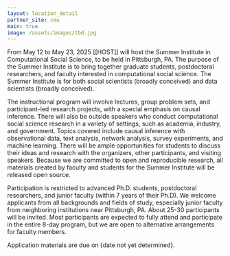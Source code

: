 ```yaml
---
layout: location_detail
partner_site: cmu
main: true
image: /assets/images/tbd.jpg
---
```


[//]: # (ORGANIZERS: Update the info to match your location. Add a site image to /assets/images/ and update the placeholder URL above to match it. See _data/2025/CMU for yml files that control the header content, location info on general sites page, people lists, and sidebar.)

From May 12 to May 23, 2025 [[HOST]] will host the Summer Institute in Computational Social Science, to be held in Pittsburgh, PA. The purpose of the Summer Institute is to bring together graduate students, postdoctoral researchers, and faculty interested in computational social science. The Summer Institute is for both social scientists (broadly conceived) and data scientists (broadly conceived).

The instructional program will involve lectures, group problem sets, and participant-led research projects, with a special emphasis on causal inference. There will also be outside speakers who conduct computational social science research in a variety of settings, such as academia, industry, and government. Topics covered include causal inference with observational data, text analysis, network analysis, survey experiments, and machine learning. There will be ample opportunities for students to discuss their ideas and research with the organizers, other participants, and visiting speakers. Because we are committed to open and reproducible research, all materials created by faculty and students for the Summer Institute will be released open source.

Participation is restricted to advanced Ph.D. students, postdoctoral researchers, and junior faculty (within 7 years of their Ph.D). We welcome applicants from all backgrounds and fields of study, especially junior faculty from neighboring institutions near Pittsburgh, PA. About 25-30 participants will be invited. Most participants are expected to fully attend and participate in the entire 8-day program, but we are open to alternative arrangements for faculty members. 

Application materials are due on {date not yet determined}.

[//]: # (ORGANIZERS: feel free to add a link to your application materials or your SICSS apply page above.)